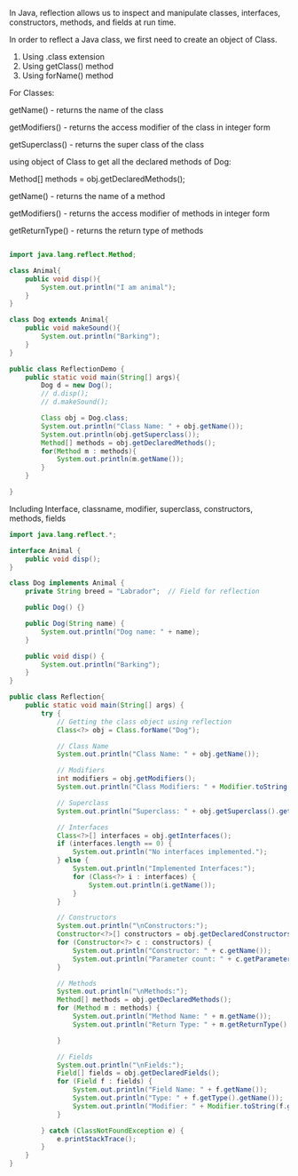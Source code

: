 In Java, reflection allows us to inspect and manipulate classes, interfaces, constructors, methods, and fields at run time.

In order to reflect a Java class, we first need to create an object of Class.

1. Using .class extension
2. Using getClass() method
3. Using forName() method

For Classes:

getName() - returns the name of the class

getModifiers() - returns the access modifier of the class in integer form

getSuperclass() - returns the super class of the class



using object of Class to get all the declared methods of Dog:

Method[] methods = obj.getDeclaredMethods();

getName() - returns the name of a method

getModifiers() - returns the access modifier of methods in integer form

getReturnType() - returns the return type of methods

```java

import java.lang.reflect.Method;

class Animal{
    public void disp(){
        System.out.println("I am animal");
    }
}

class Dog extends Animal{
    public void makeSound(){
        System.out.println("Barking");
    }
}

public class ReflectionDemo {
    public static void main(String[] args){
        Dog d = new Dog();
        // d.disp();
        // d.makeSound();

        Class obj = Dog.class;
        System.out.println("Class Name: " + obj.getName());
        System.out.println(obj.getSuperclass());
        Method[] methods = obj.getDeclaredMethods();
        for(Method m : methods){
            System.out.println(m.getName());
        }
    }

}

```

Including Interface, classname, modifier, superclass, constructors, methods, fields

```java
import java.lang.reflect.*;

interface Animal {
    public void disp();
}

class Dog implements Animal {
    private String breed = "Labrador";  // Field for reflection

    public Dog() {}  

    public Dog(String name) {
        System.out.println("Dog name: " + name);
    }

    public void disp() {
        System.out.println("Barking");
    }
}

public class Reflection{
    public static void main(String[] args) {
        try {
            // Getting the class object using reflection
            Class<?> obj = Class.forName("Dog");

            // Class Name
            System.out.println("Class Name: " + obj.getName());

            // Modifiers
            int modifiers = obj.getModifiers();
            System.out.println("Class Modifiers: " + Modifier.toString(modifiers));

            // Superclass
            System.out.println("Superclass: " + obj.getSuperclass().getName());

            // Interfaces
            Class<?>[] interfaces = obj.getInterfaces();
            if (interfaces.length == 0) {
                System.out.println("No interfaces implemented.");
            } else {
                System.out.println("Implemented Interfaces:");
                for (Class<?> i : interfaces) {
                    System.out.println(i.getName());
                }
            }

            // Constructors
            System.out.println("\nConstructors:");
            Constructor<?>[] constructors = obj.getDeclaredConstructors();
            for (Constructor<?> c : constructors) {
                System.out.println("Constructor: " + c.getName());
                System.out.println("Parameter count: " + c.getParameterCount());
            }

            // Methods
            System.out.println("\nMethods:");
            Method[] methods = obj.getDeclaredMethods();
            for (Method m : methods) {
                System.out.println("Method Name: " + m.getName());
                System.out.println("Return Type: " + m.getReturnType().getName());

            }

            // Fields
            System.out.println("\nFields:");
            Field[] fields = obj.getDeclaredFields();
            for (Field f : fields) {
                System.out.println("Field Name: " + f.getName());
                System.out.println("Type: " + f.getType().getName());
                System.out.println("Modifier: " + Modifier.toString(f.getModifiers()));
            }

        } catch (ClassNotFoundException e) {
            e.printStackTrace();
        }
    }
}
```
